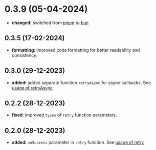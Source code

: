 # 0.3.9 (05-04-2024)

- **changed:** switched from [pnpm](https://pnpm.io/) to [bun](https://bun.sh/)

## 0.3.5 (17-02-2024)

- **formatting:** improved code formatting for better readability and consistency.

## 0.3.0 (29-12-2023)

- **added:** added separate function `retryAsync` for async callbacks. See [usage of retryAsync](https://www.npmjs.com/package/utility-kit#utility)

## 0.2.2 (28-12-2023)

- **fixed:** improved `types` of `retry` function parameters.

## 0.2.0 (28-12-2023)

- **added:** `onSuccess` parameter in `retry` function. See [usage of retry](https://www.npmjs.com/package/utility-kit#utility)

